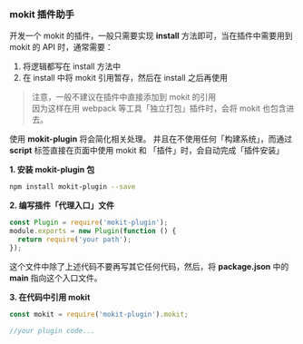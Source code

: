 ### mokit 插件助手

开发一个 mokit 的插件，一般只需要实现 **install** 方法即可，当在插件中需要用到 mokit 的 API 时，通常需要：

  1. 将逻辑都写在 install 方法中  
  2. 在 install 中将 mokit 引用暂存，然后在 install 之后再使用  


> 注意，一般不建议在插件中直接添加到 mokit 的引用  
> 因为这样在用 webpack 等工具「独立打包」插件时，会将 mokit 也包含进去。


使用 **mokit-plugin** 将会简化相关处理。
并且在不使用任何「构建系统」，而通过 **script** 标签直接在页面中使用 mokit 和 「插件」时，会自动完成「插件安装」

**1. 安装 mokit-plugin 包**

```sh
npm install mokit-plugin --save
```

**2. 编写插件「代理入口」文件**

```js
const Plugin = require('mokit-plugin');
module.exports = new Plugin(function () {
  return require('your path');
});
```

这个文件中除了上述代码不要再写其它任何代码，然后，将 **package.json** 中的 **main** 指向这个入口文件。

**3. 在代码中引用 mokit**

```js
const mokit = require('mokit-plugin').mokit;

//your plugin code...
```
